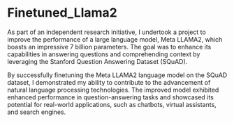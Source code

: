 # Finetuned_Llama2

As part of an independent research initiative, I undertook a project to improve the performance of a large language model, Meta LLAMA2, 
which boasts an impressive 7 billion parameters. The goal was to enhance its capabilities in answering questions and comprehending context by 
leveraging the Stanford Question Answering Dataset (SQuAD).

By successfully finetuning the Meta LLAMA2 language model on the SQuAD dataset, I demonstrated my ability to contribute to the advancement
of natural language processing technologies. The improved model exhibited enhanced performance in question-answering tasks and showcased 
its potential for real-world applications, such as chatbots, virtual assistants, and search engines.

